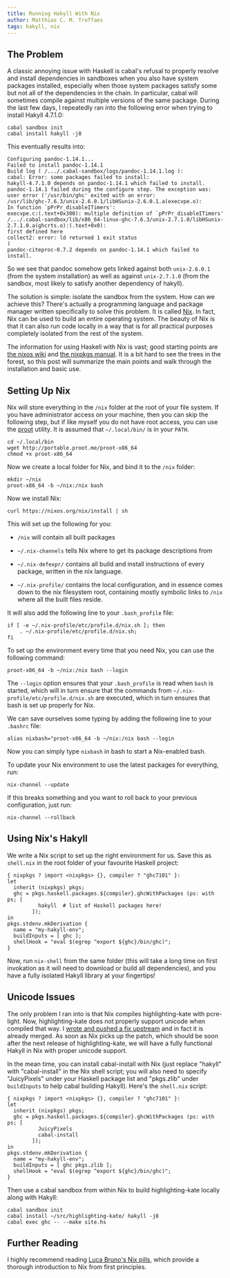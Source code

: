 ```yaml
---
title: Running Hakyll With Nix
author: Matthias C. M. Troffaes
tags: hakyll, nix
---
```


The Problem
-----------

A classic annoying issue with Haskell is cabal's refusal to properly
resolve and install dependencies in sandboxes when you also have
system packages installed, especially when those system packages
satisfy some but not all of the dependencies in the chain.
In particular, cabal will sometimes compile
against multiple versions of the same package.
During the last few days, I repeatedly ran into the following error
when trying to install Hakyll 4.7.1.0:

``` {.sourceCode .bash}
cabal sandbox init
cabal install hakyll -j8
```

This eventually results into:

```
Configuring pandoc-1.14.1...
Failed to install pandoc-1.14.1
Build log ( /.../.cabal-sandbox/logs/pandoc-1.14.1.log ):
cabal: Error: some packages failed to install:
hakyll-4.7.1.0 depends on pandoc-1.14.1 which failed to install.
pandoc-1.14.1 failed during the configure step. The exception was:
user error ('/usr/bin/ghc' exited with an error:
/usr/lib/ghc-7.6.3/unix-2.6.0.1/libHSunix-2.6.0.1.a(execvpe.o):
In function `pPrPr_disableITimers':
execvpe.c:(.text+0x300): multiple definition of `pPrPr_disableITimers'
/.../.cabal-sandbox/lib/x86_64-linux-ghc-7.6.3/unix-2.7.1.0/libHSunix-2.7.1.0.a(ghcrts.o):(.text+0x0):
first defined here
collect2: error: ld returned 1 exit status
)
pandoc-citeproc-0.7.2 depends on pandoc-1.14.1 which failed to install.
```

So we see that pandoc somehow gets linked against both `unix-2.6.0.1`
(from the system installation) as well as against `unix-2.7.1.0`
(from the sandbox, most likely to satisfy another dependency of hakyll).

The solution is simple: isolate the sandbox from the system.
How can we achieve this? There's actually a programming language
and package manager written specifically to solve this problem.
It is called [Nix](https://nixos.org/nix/). In fact,
Nix can be used to build an entire operating system. The beauty of Nix is that
it can also run code locally in a way that is for all practical purposes
completely isolated from the rest of the system.

The information for using Haskell with Nix is vast;
good starting points are
[the nixos wiki](https://nixos.org/wiki/How_to_install_nix_in_home_%28on_another_distribution%29)
and
[the nixpkgs manual](http://hydra.nixos.org/job/nixpkgs/trunk/manual/latest/download-by-type/doc/manual#users-guide-to-the-haskell-infrastructure).
It is a bit hard to see the trees in the forest, so
this post will summarize the main points and walk through
the installation and basic use.

Setting Up Nix
--------------

Nix will store everything in the `/nix` folder at the root of your
file system.  If you have administrator access on your machine, then
you can skip the following step, but if like myself you do not have
root access, you can use the [proot](http://proot.me/) utility.
It is assumed that `~/.local/bin/` is in your `PATH`.

``` {.sourceCode .bash}
cd ~/.local/bin
wget http://portable.proot.me/proot-x86_64
chmod +x proot-x86_64 
```

Now we create a local folder for Nix, and bind it to the `/nix` folder:

``` {.sourceCode .bash}
mkdir ~/nix
proot-x86_64 -b ~/nix:/nix bash
```

Now we install Nix:

``` {.sourceCode .bash}
curl https://nixos.org/nix/install | sh
```

This will set up the following for you:

* `/nix` will contain all built packages

* `~/.nix-channels` tells Nix where to get its package descriptions from

* `~/.nix-defexpr/` contains all build and install instructions of every
  package, written in the nix language.

* `~/.nix-profile/` contains the local configuration, and in essence
  comes down to the nix filesystem root, containing mostly symbolic
  links to `/nix` where all the built files reside.

It will also add the following line to your `.bash_profile` file:

``` {.sourceCode .bash}
if [ -e ~/.nix-profile/etc/profile.d/nix.sh ]; then
    . ~/.nix-profile/etc/profile.d/nix.sh;
fi
```

To set up the environment every time that you need Nix,
you can use the following command:

``` {.sourceCode .bash}
proot-x86_64 -b ~/nix:/nix bash --login
```

The `--login` option ensures that your `.bash_profile` is read
when `bash` is started, which will in turn ensure that
the commands from `~/.nix-profile/etc/profile.d/nix.sh` are executed,
which in turn ensures that bash is set up properly for Nix.

We can save ourselves some typing by adding the following line to your
`.bashrc` file:

``` {.sourceCode .bash}
alias nixbash="proot-x86_64 -b ~/nix:/nix bash --login
```

Now you can simply type `nixbash` in bash to start a Nix-enabled bash.

To update your Nix environment to use the latest packages for everything,
run:

``` {.sourceCode .bash}
nix-channel --update
```

If this breaks something and you want to roll back to your previous
configuration, just run:

``` {.sourceCode .bash}
nix-channel --rollback
```

Using Nix's Hakyll
------------------

We write a Nix script to set up the right environment for us.
Save this as `shell.nix` in the root folder of your favourite Haskell project:

``` {.sourceCode .nix}
{ nixpkgs ? import <nixpkgs> {}, compiler ? "ghc7101" }:
let
  inherit (nixpkgs) pkgs;
  ghc = pkgs.haskell.packages.${compiler}.ghcWithPackages (ps: with ps; [
          hakyll  # list of Haskell packages here!
        ]);
in
pkgs.stdenv.mkDerivation {
  name = "my-hakyll-env";
  buildInputs = [ ghc ];
  shellHook = "eval $(egrep ^export ${ghc}/bin/ghc)";
}
```

Now, run `nix-shell` from the same folder (this will take a long time
on first invokation as it will need to download or build all dependencies),
and you have a fully isolated Hakyll library at
your fingertips!

Unicode Issues
--------------

The only problem I ran into is that Nix compiles highlighting-kate
with pcre-light. Now, highlighting-kate does not properly support
unicode when compiled that way. I [wrote and pushed a fix upstream](https://github.com/jgm/highlighting-kate/pull/74) and in fact it is
already merged.  As soon as Nix picks up the patch, which should be soon
after the next release of highlighting-kate, we will have a fully
functional Hakyll in Nix with proper unicode support.

In the mean time, you can install cabal-install with Nix (just replace
"hakyll" with "cabal-install" in the Nix shell script;
you will also need to specify "JuicyPixels"
under your Haskell package list and "pkgs.zlib" under `buildInputs`
to help cabal building Hakyll).
Here's the `shell.nix` script:

``` {.sourceCode .nix}
{ nixpkgs ? import <nixpkgs> {}, compiler ? "ghc7101" }:
let
  inherit (nixpkgs) pkgs;
  ghc = pkgs.haskell.packages.${compiler}.ghcWithPackages (ps: with ps; [
          JuicyPixels
          cabal-install
        ]);
in
pkgs.stdenv.mkDerivation {
  name = "my-hakyll-env";
  buildInputs = [ ghc pkgs.zlib ];
  shellHook = "eval $(egrep ^export ${ghc}/bin/ghc)";
}
```

Then use a cabal sandbox from within Nix
to build highlighting-kate locally along with Hakyll:

``` {.sourceCode .bash}
cabal sandbox init
cabal install ~/src/highlighting-kate/ hakyll -j8
cabal exec ghc -- --make site.hs
```

Further Reading
---------------

I highly recommend reading [Luca Bruno's Nix pills](http://lethalman.blogspot.co.uk/2014/07/nix-pill-1-why-you-should-give-it-try.html),
which provide a thorough introduction to Nix from first principles.
